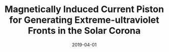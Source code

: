 ---
title: "Magnetically Induced Current Piston for Generating Extreme-ultraviolet Fronts in the Solar Corona"
collection: publications
permalink: /publication/2009-10-01-paper-title-number-1
authors: <b>Pakorn Wongwaitayakornkul</b>, Magnus A. Haw, Hui Li, Paul M. Bellan
excerpt: 'We propose a hybrid model where EUV waves are compressional fronts driven by a reverse electric current layer induced by the time-dependent CME core current.'
date: 2019-04-01
venue: 'ApJ, 874, 137'
galid: "g3"
---